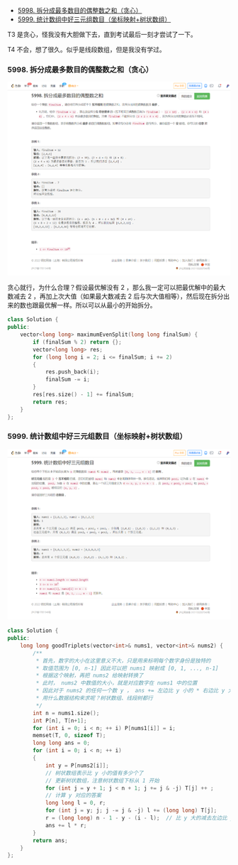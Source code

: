 
<!-- @import "[TOC]" {cmd="toc" depthFrom=1 depthTo=6 orderedList=false} -->

<!-- code_chunk_output -->

- [5998. 拆分成最多数目的偶整数之和（贪心）](#5998-拆分成最多数目的偶整数之和贪心)
- [5999. 统计数组中好三元组数目（坐标映射+树状数组）](#5999-统计数组中好三元组数目坐标映射树状数组)

<!-- /code_chunk_output -->

T3 是贪心，怪我没有大胆做下去，直到考试最后一刻才尝试了一下。

T4 不会，想了很久。似乎是线段数组，但是我没有学过。

### 5998. 拆分成最多数目的偶整数之和（贪心）

![](./images/leetcode-cn.com_contest_biweekly-contest-72_problems_maximum-split-of-positive-even-integers_.png)

贪心就行，为什么合理？假设最优解没有 2 ，那么我一定可以把最优解中的最大数减去 2 ，再加上次大值（如果最大数减去 2 后与次大值相等），然后现在拆分出来的数也跟最优解一样。所以可以从最小的开始拆分。

```cpp
class Solution {
public:
    vector<long long> maximumEvenSplit(long long finalSum) {
        if (finalSum % 2) return {};
        vector<long long> res;
        for (long long i = 2; i <= finalSum; i += 2)
        {
            res.push_back(i);
            finalSum -= i;
        }
        res[res.size() - 1] += finalSum;
        return res;
    }
};
```

### 5999. 统计数组中好三元组数目（坐标映射+树状数组）

![](./images/leetcode-cn.com_contest_biweekly-contest-72_problems_count-good-triplets-in-an-array_.png)

```cpp
class Solution {
public:
    long long goodTriplets(vector<int>& nums1, vector<int>& nums2) {
        /**
         * 首先，数字的大小在这里意义不大，只是用来标明每个数字身份是独特的
         * 取值范围为 [0, n-1] 因此可以把 nums1 映射成 [0, 1, ..., n-1]
         * 根据这个映射，再把 nums2 给映射转换了
         * 此时， nums2 中数值的大小，就是对应数字在 nums1 中的位置
         * 因此对于 nums2 的任何一个数 y ， ans += 左边比 y 小的 * 右边比 y 大的
         * 用什么数据结构来求呢？树状数组、线段树都行
         */
        int n = nums1.size();
        int P[n], T[n+1];
        for (int i = 0; i < n; ++ i) P[nums1[i]] = i;
        memset(T, 0, sizeof T);
        long long ans = 0;
        for (int i = 0; i < n; ++ i)
        {
            int y = P[nums2[i]];
            // 树状数组表示比 y 小的值有多少个了
            // 更新树状数组，注意树状数组下标从 1 开始
            for (int j = y + 1; j < n + 1; j += j & -j) T[j] ++ ;
            // 计算 y 对应的答案
            long long l = 0, r;
            for (int j = y; j; j -= j & -j) l += (long long) T[j];
            r = (long long) n - 1 - y - (i - l);  // 比 y 大的减去左边比 y 大的
            ans += l * r;
        }
        return ans;
    }
};
```